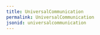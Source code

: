 ```yaml
---
title: UniversalCommunication
permalink: UniversalCommunication
jsonid: universalcommunication
---
```


